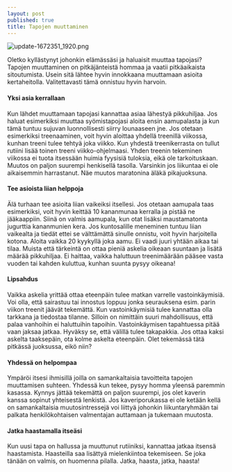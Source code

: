 ```yaml
---
layout: post
published: true
title: Tapojen muuttaminen
---
```



![update-1672351_1920.png]({{site.baseurl}}/media/update-1672351_1920.png)

Oletko kyllästynyt johonkin elämässäsi ja haluaisit muuttaa tapojasi? Tapojen muuttaminen on pitkäjänteistä hommaa ja vaatii pitkäaikaista sitoutumista. Usein sitä lähtee hyvin innokkaana muuttamaan asioita kertaheitolla. Valitettavasti tämä onnistuu hyvin harvoin. 

#### Yksi asia kerrallaan

Kun lähdet muuttamaan tapojasi kannattaa asiaa lähestyä pikkuhiljaa. Jos haluat esimerkiksi muuttaa syömistapojasi aloita ensin aamupalasta ja kun tämä tuntuu sujuvan luonnollisesti siirry lounaaseen jne. Jos otetaan esimerkiksi treenaaminen, voit hyvin aloittaa yhdellä treenillä viikossa, kunhan treeni tulee tehtyä joka viikko. Kun yhdestä treenikerrasta on tullut rutiini lisää toinen treeni viikko-ohjelmaasi. Yhden treenin tekeminen viikossa ei tuota itsessään huimia fyysisiä tuloksia, eikä ole tarkoituskaan. Muutos on paljon suurempi henkisellä tasolla. Varsinkin jos liikuntaa ei ole aikaisemmin harrastanut. Näe muutos maratonina äläkä pikajuoksuna. 

#### Tee asioista liian helppoja

Älä turhaan tee asioita liian vaikeiksi itsellesi. Jos otetaan aamupala taas esimerkiksi, voit hyvin keittää 10 kananmunaa kerralla ja pistää ne jääkaappiin. Siinä on valmis aamupala, kun otat lisäksi maustamatonta jugurttia kananmunien kera. Jos kuntosalille meneminen tuntuu liian vaikealta ja tiedät ettei se välttämättä sinulle onnistu, voit hyvin harjoitella kotona. Aloita vaikka 20 kyykyllä joka aamu. Ei vaadi juuri yhtään aikaa tai tilaa. Muista että tärkeintä on ottaa pieniä askelia oikeaan suuntaan ja lisätä määrää pikkuhiljaa. Ei haittaa, vaikka haluttuun treenimäärään pääsee vasta vuoden tai kahden kuluttua, kunhan suunta pysyy oikeana!

#### Lipsahdus 

Vaikka askelia yrittää ottaa eteenpäin tulee matkan varrelle vastoinkäymisiä. Voi olla, että sairastuu tai innostus loppuu jonka seurauksena esim. parin viikon treenit jäävät tekemättä. Kun vastoinkäymisiä tulee kannattaa olla tarkkana ja tiedostaa tilanne. Silloin on nimittäin suuri mahdollisuus, että palaa vanhoihin ei haluttuihin tapoihin. Vastoinkäymisen tapahtuessa pitää vaan jaksaa jatkaa. Hyväksy se, että välillä tulee takapakkia. Jos ottaa kaksi askelta taaksepäin, ota kolme askelta eteenpäin. Olet tekemässä tätä pitkässä juoksussa, eikö niin? 

#### Yhdessä on helpompaa

Ympäröi itsesi ihmisillä joilla on samankaltaisia tavoitteita tapojen muuttamisen suhteen. Yhdessä kun tekee, pysyy homma yleensä paremmin kasassa. Kynnys jättää tekemättä on paljon suurempi, jos olet kaverin kanssa sopinut yhteisestä lenkistä. Jos kaveriporukassa ei ole ketään kellä on samankaltaisia muutosintressejä voi liittyä johonkin liikuntaryhmään tai palkata henkilökohtaisen valmentajan auttamaan ja tukemaan muutosta.  




#### Jatka haastamalla itseäsi

Kun uusi tapa on hallussa ja muuttunut rutiiniksi, kannattaa jatkaa itsensä haastamista. Haasteilla saa lisättyä mielenkiintoa tekemiseen.  Se joka tänään on valmis, on huomenna pilalla. Jatka, haasta, jatka, haasta!
